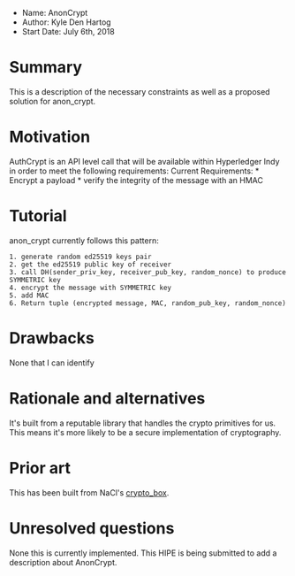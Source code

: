 - Name: AnonCrypt
- Author: Kyle Den Hartog
- Start Date: July 6th, 2018

# Summary
[summary]: #summary

This is a description of the necessary constraints as well as a proposed solution for anon_crypt.

# Motivation
[motivation]: #motivation

AuthCrypt is an API level call that will be available within Hyperledger Indy in order to meet the following requirements:
     Current Requirements:
        * Encrypt a payload
        * verify the integrity of the message with an HMAC

# Tutorial
[tutorial]: #tutorial

anon_crypt currently follows this pattern:

    1. generate random ed25519 keys pair
    2. get the ed25519 public key of receiver
    3. call DH(sender_priv_key, receiver_pub_key, random_nonce) to produce SYMMETRIC key
    4. encrypt the message with SYMMETRIC key
    5. add MAC
    6. Return tuple (encrypted message, MAC, random_pub_key, random_nonce)

# Drawbacks
[drawbacks]: #drawbacks

None that I can identify

# Rationale and alternatives
[alternatives]: #alternatives

It's built from a reputable library that handles the crypto primitives for us. This means it's more likely to be a secure implementation of cryptography.

# Prior art
[prior-art]: #prior-art

This has been built from NaCl's [crypto_box](https://nacl.cr.yp.to/box.html).

# Unresolved questions
[unresolved]: #unresolved-questions

None this is currently implemented. This HIPE is being submitted to add a description about AnonCrypt.